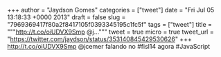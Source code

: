 
+++
author = "Jaydson Gomes"
categories = ["tweet"]
date = "Fri Jul 05 13:18:33 +0000 2013"
draft = false
slug = "7969369417f80a2f8417105f0393345195c1fc5f"
tags = ["tweet"]
title = """http://t.co/oiUDVX9Smp @j..."""
tweet = true
micro = true
tweet_url = "https://twitter.com/jaydson/status/353140845429530626"
+++
http://t.co/oiUDVX9Smp @jcemer falando no #fisl14 agora #JavaScript
